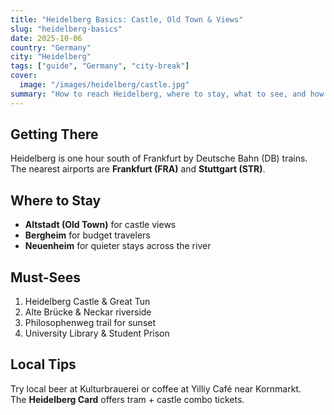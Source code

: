 ```yaml
---
title: "Heidelberg Basics: Castle, Old Town & Views"
slug: "heidelberg-basics"
date: 2025-10-06
country: "Germany"
city: "Heidelberg"
tags: ["guide", "Germany", "city-break"]
cover:
  image: "/images/heidelberg/castle.jpg"
summary: "How to reach Heidelberg, where to stay, what to see, and how to enjoy its romantic river views."
---
```


## Getting There
Heidelberg is one hour south of Frankfurt by Deutsche Bahn (DB) trains. The nearest airports are **Frankfurt (FRA)** and **Stuttgart (STR)**.

## Where to Stay
- **Altstadt (Old Town)** for castle views  
- **Bergheim** for budget travelers  
- **Neuenheim** for quieter stays across the river

## Must-Sees
1. Heidelberg Castle & Great Tun  
2. Alte Brücke & Neckar riverside  
3. Philosophenweg trail for sunset  
4. University Library & Student Prison

## Local Tips
Try local beer at Kulturbrauerei or coffee at Yilliy Café near Kornmarkt.  
The **Heidelberg Card** offers tram + castle combo tickets.
